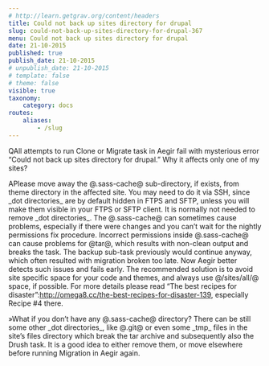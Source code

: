 ```yaml
---
# http://learn.getgrav.org/content/headers
title: Could not back up sites directory for drupal
slug: could-not-back-up-sites-directory-for-drupal-367
menu: Could not back up sites directory for drupal
date: 21-10-2015
published: true
publish_date: 21-10-2015
# unpublish_date: 21-10-2015
# template: false
# theme: false
visible: true
taxonomy:
    category: docs
routes:
    aliases:
        - /slug
---
```


<a name="debug-q"></a>

QAll attempts to run Clone or Migrate task in Aegir fail with mysterious error “Could not back up sites directory for drupal.” Why it affects only one of my sites?

<a name="debug-a"></a>

APlease move away the @.sass-cache@ sub-directory, if exists, from theme directory in the affected site. You may need to do it via SSH, since \_dot directories\_ are by default hidden in FTPS and SFTP, unless you will make them visible in your FTPS or SFTP client. It is normally not needed to remove \_dot directories\_. The @.sass-cache@ can sometimes cause problems, especially if there were changes and you can’t wait for the nightly permissions fix procedure. Incorrect permissions inside @.sass-cache@ can cause problems for @tar@, which results with non-clean output and breaks the task. The backup sub-task previously would continue anyway, which often resulted with migration broken too late. Now Aegir better detects such issues and fails early. The recommended solution is to avoid site specific space for your code and themes, and always use @/sites/all/@ space, if possible. For more details please read  “The best recipes for disaster”:http://omega8.cc/the-best-recipes-for-disaster-139,  especially Recipe #4 there.

<a name="debug-b"></a>

»What if you don’t have any @.sass-cache@ directory? There can be still some other \_dot directories\_, like @.git@ or even some \_tmp\_ files in the site’s files directory which break the tar archive and subsequently also the Drush task. It is a good idea to either remove them, or move elsewhere before running Migration in Aegir again.